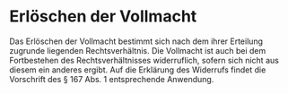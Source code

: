 # Erlöschen der Vollmacht

Das Erlöschen der Vollmacht bestimmt sich nach dem ihrer Erteilung zugrunde liegenden Rechtsverhältnis. Die Vollmacht ist auch bei dem Fortbestehen des Rechtsverhältnisses widerruflich, sofern sich nicht aus diesem ein anderes ergibt. Auf die Erklärung des Widerrufs findet die Vorschrift des § 167 Abs. 1 entsprechende Anwendung.